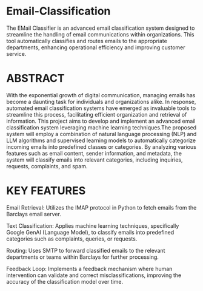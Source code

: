# Email-Classification
The EMail Classifier is an advanced email classification system designed to streamline the handling of email communications within organizations. This tool automatically classifies and routes emails to the appropriate departments, enhancing operational efficiency and improving customer service.


 # ABSTRACT 
 
 With  the  exponential  growth  of  digital  communication,  managing  emails  has  become  a 
 daunting  task  for  individuals  and  organizations  alike.  In  response,  automated  email 
 classification  systems  have  emerged  as  invaluable  tools  to  streamline  this  process,  facilitating 
 efficient  organization  and  retrieval  of  information.  This  project  aims  to  develop  and 
 implement  an  advanced  email  classification  system  leveraging  machine  learning 
 techniques.The  proposed  system  will  employ  a  combination  of  natural  language  processing 
 (NLP) and LLM  algorithms  and  supervised  learning  models  to  automatically  categorize  incoming 
 emails  into  predefined  classes  or  categories.  By  analyzing  various  features  such  as  email 
 content,  sender  information,  and  metadata,  the  system  will  classify  emails  into  relevant 
 categories,  including  inquiries,  requests,  complaints,  and  spam.

 # KEY FEATURES

Email Retrieval: Utilizes the IMAP protocol in Python to fetch emails from the Barclays email server.

Text Classification: Applies machine learning techniques, specifically Google GenAI (Language Model), to classify emails into predefined categories such as complaints, queries, or requests.

Routing: Uses SMTP to forward classified emails to the relevant departments or teams within Barclays for further processing.

Feedback Loop: Implements a feedback mechanism where human intervention can validate and correct misclassifications, improving the accuracy of the classification model over time.
